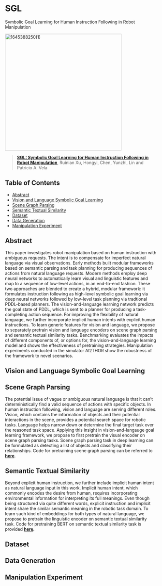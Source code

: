 # SGL
Symbolic Goal Learning for Human Instruction Following in Robot Manipulation

<img width="385" alt="1645388250(1)" src="https://user-images.githubusercontent.com/27162640/154862585-a4e5f8a7-01a6-4e06-ae1b-65f57e7653ec.png">

>[**SGL: Symbolic Goal Learning for Human Instruction Following in Robot Manipulation**](),
> Ruinian Xu, Hongyi, Chen, Yunzhi, Lin and Patricio A. Vela

## Table of Contents
- [Abstract](#Abstract)
- [Vision and Language Symbolic Goal Learning](#Vision-and-Language-Symbolic-Goal-Learning)
- [Scene Graph Parsing](#Scene-Graph-Parsing)
- [Semantic Textual Similarity](#Semantic-Textual-Similarity)
- [Dataset](#Dataset)
- [Data Generation](#Data-Generation)
- [Manipulation Experiment](#Manipulation-Experiment)

## Abstract
This paper investigates robot manipulation based on human instruction with
ambiguous requests.  The intent is to compensate for imperfect natural
language via visual observations.
Early methods built modular frameworks based on semantic parsing and task
planning for producing sequences of actions from natural language requests. 
Modern methods employ deep neural networks to automatically learn visual 
and linguistic features and map to a sequence of low-level actions, in an
end-to-end fashion. 
These two approaches are blended to create a hybrid, modular framework: 
it formulates instruction following as high-level symbolic goal learning
via deep neural networks followed by low-level task planning via tradtional
PDDL-based planners. 
The vision-and-language learning network predicts the goal state of PDDL,
which is sent to a planner for producing a task-completing action sequence. 
For improving the flexibility of natural language, we further 
incorporate implicit human intents with explicit human instructions.
To learn generic features for vision and language, we propose to separately
pretrain vision and language encoders on scene graph parsing and semantic
textual similarity tasks.
Benchmarking evaluates the impacts of different components of, or options
for, the vision-and-language learning model and shows the effectiveness of
pretraining strategies.
Manipulation experiments conducted in the simulator AI2THOR show 
the robustness of the framework to novel scenarios.

## Vision and Language Symbolic Goal Learning

## Scene Graph Parsing
The potential issue of vague or ambiguous natural language is that it can't deterministically
find a valid sequence of actions with specific objects.
In human instruction following, vision and language are serving different roles.
Vision, which contains the information of objects and their potential interactions in the scene,
provides a potential search space for robotic tasks.
Language helps narrow down or determine the final target task over the reasoned task space.
Applying this insight in vision-and-langauge goal learning framework, we propose to first
pretrain the visual encoder on scene graph parsing tasks.
Scene graph parsing task in deep learning can be formulated as detecting a list of objects
and classifying their relationships. 
Code for pretraining scene graph parsing can be referred to [**here**]().

## Semantic Textual Similarity
Beyond explicit human instruction, we further include implicit human intent as natural language input in this work.
Implicit human intent, which commonly encodes the desire from human, requires incorporating environmental 
information for interpreting its full meanings. 
Even though being structured via quite different words, explicit instruction and implicit intent share
the similar semantic meaning in the robotic task domain. 
To learn such kind of embeddings for both types of natural language, we propose to 
pretrain the linguistic encoder on semantic textual similarity task. 
Code for pretraining BERT on semantic textual similarity task is provided [**here**]().

## Dataset

## Data Generation

## Manipulation Experiment
